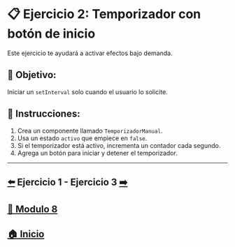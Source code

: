 # 📋 Ejercicio 2: Temporizador con botón de inicio

Este ejercicio te ayudará a activar efectos bajo demanda.

## 🎯 Objetivo:
Iniciar un `setInterval` solo cuando el usuario lo solicite.

## 📝 Instrucciones:
1. Crea un componente llamado `TemporizadorManual`.
2. Usa un estado `activo` que empiece en `false`.
3. Si el temporizador está activo, incrementa un contador cada segundo.
4. Agrega un botón para iniciar y detener el temporizador.

---

## [⬅️](./Ejercicio_1.md) Ejercicio 1 - Ejercicio 3 [➡️](./Ejercicio_3.md)
## [📄 Modulo 8](../Modulo_8.md)
## [🏠 Inicio](../../README.md)
